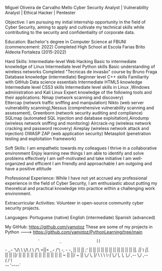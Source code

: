 Miguel Oliveira de Carvalho Mello
Cyber Security Analyst | Vulnerability Analyst | Ethical Hacker | Pentester

Objective:
I am pursuing my initial internship opportunity in the field of Cyber Security, aiming to apply and cultivate my technical skills while contributing to the security and confidentiality of corporate data.

Education:
Bachelor's degree in Computer Science at FBUNI (commencement: 2022)
Completed High School at Escola Farias Brito Aldeota Fortaleza (2015-2022)

Hard Skills:
Intermediate-level Web Hacking
Basic to intermediate knowledge of Linux
Intermediate level Python skills 
Basic understanding of wireless networks
Completed "Tecnicas de invasão" course by Bruno Fraga
Database knowledge (intermediate)
Beginner level C++ skills
Familiarity with GitHub 
Data science essentials
Intermediate HTML5 knowledge 
Intermediate level CSS3 skills 
Intermediate level skills in Linux ,Windows administration and Kali Linux
Expert knowledge of the following tools and their applications:
Nmap (network scanning and discovery)  
Ettercap (network traffic sniffing and manipulation)
Nikto (web server vulnerability scanning),Nessus (comprehensive vulnerability scanning and assessment), Greenborn (network security auditing and compliance)
SQLmap (automated SQL injection and database exploitation),Airodump (wireless network sniffing and monitoring)
Aircrack-ng (wireless network cracking and password recovery)
Aireplay (wireless network attack and injection)
OWASP ZAP (web application security)
Metasploit (penetration testing and exploitation framework)

Soft Skills:
I am empathetic towards my colleagues
I thrive in a collaborative environment
Enjoy learning new things
I am able to identify and solve problems effectively
I am self-motivated and take initiative
I am well-organized and efficient
I am friendly and approachable
I am outgoing and have a positive attitude



Professional Experience:
While I have not yet accrued any professional experience in the field of Cyber Security, I am enthusiastic about putting my theoretical and practical knowledge into practice within a challenging work environment.

Extracurricular Activities:
Volunteer in open-source community cyber security projects.

Languages:
Portuguese (native)
English (intermediate)
Spanish (advanced)

My GitHub: https://github.com/yamotoz
These are some of my projects in Python ---> https://github.com/yamotoz/PythonLearning/tree/main






                   '         _                ||                                      
 _-_ ,._-_ '\\/\\ \\ \\/\\  / \\        /'\\ =||=       ,._-_  /'\\  _-_,  _-_   _-_, 
||    ||    || ;' || || || || ||       || ||  ||         ||   || || ||_.  || \\ ||_.  
||    ||    ||/   || || || || ||       || ||  ||         ||   || ||  ~ || ||/    ~ || 
\\,/  \\,   |/    \\ \\ \\ \\_-|       \\,/   \\,        \\,  \\,/  ,-_-  \\,/  ,-_-  
           (                /  \                                                      
            -_-            '----`                                                     


